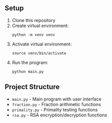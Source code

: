 
## Setup

1. Clone this repository
2. Create virtual environment:
   ```
   python -m venv venv
   ```
3. Activate virtual environment:
   ```
   source venv/bin/activate
   ```
4. Run the program:
   ```
   python main.py
   ```

## Project Structure

- `main.py` - Main program with user interface
- `fraction.py` - Fraction arithmetic functions
- `primality.py` - Primality testing functions
- `rsa.py` - RSA encryption/decryption functions